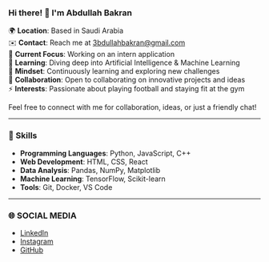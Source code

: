### Hi there! 👋 I'm Abdullah Bakran

🌍 **Location**: Based in Saudi Arabia  
✉️ **Contact**: Reach me at [3bdullahbakran@gmail.com](mailto:3bdullahbakran@gmail.com)  
🚀 **Current Focus**: Working on an intern application  
🌱 **Learning**: Diving deep into Artificial Intelligence & Machine Learning  
🧠 **Mindset**: Continuously learning and exploring new challenges  
🤝 **Collaboration**: Open to collaborating on innovative projects and ideas  
⚡ **Interests**: Passionate about playing football and staying fit at the gym  

Feel free to connect with me for collaboration, ideas, or just a friendly chat!

---

### 🔧 Skills

- **Programming Languages**: Python, JavaScript, C++  
- **Web Development**: HTML, CSS, React  
- **Data Analysis**: Pandas, NumPy, Matplotlib  
- **Machine Learning**: TensorFlow, Scikit-learn  
- **Tools**: Git, Docker, VS Code  

---

### 🌐 SOCIAL MEDIA 
- [LinkedIn](https://www.linkedin.com/in/abdullah-bakran)    
- [Instagram](https://www.instagram.com/Xrr5.5)  
- [GitHub](https://github.com/your-github-BAKRAN-1)  
